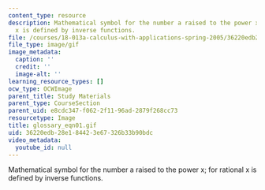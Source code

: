 ```yaml
---
content_type: resource
description: Mathematical symbol for the number a raised to the power x; for rational
  x is defined by inverse functions.
file: /courses/18-013a-calculus-with-applications-spring-2005/36220edb28e184423e67326b33b90bdc_glossary_eqn01.gif
file_type: image/gif
image_metadata:
  caption: ''
  credit: ''
  image-alt: ''
learning_resource_types: []
ocw_type: OCWImage
parent_title: Study Materials
parent_type: CourseSection
parent_uid: e8cdc347-f062-2f11-96ad-2879f268cc73
resourcetype: Image
title: glossary_eqn01.gif
uid: 36220edb-28e1-8442-3e67-326b33b90bdc
video_metadata:
  youtube_id: null
---
```

Mathematical symbol for the number a raised to the power x; for rational x is defined by inverse functions.

